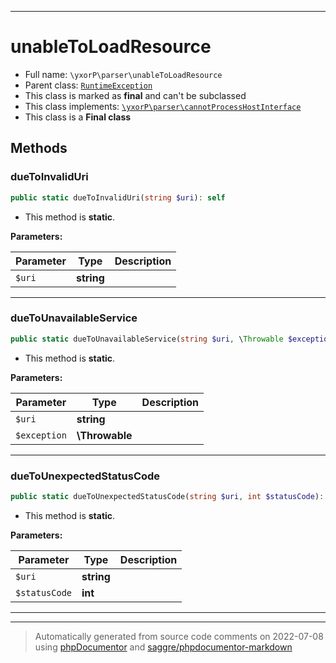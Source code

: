 ***

# unableToLoadResource





* Full name: `\yxorP\parser\unableToLoadResource`
* Parent class: [`RuntimeException`](../../RuntimeException.md)
* This class is marked as **final** and can't be subclassed
* This class implements:
[`\yxorP\parser\cannotProcessHostInterface`](./cannotProcessHostInterface.md)
* This class is a **Final class**




## Methods


### dueToInvalidUri



```php
public static dueToInvalidUri(string $uri): self
```



* This method is **static**.




**Parameters:**

| Parameter | Type | Description |
|-----------|------|-------------|
| `$uri` | **string** |  |




***

### dueToUnavailableService



```php
public static dueToUnavailableService(string $uri, \Throwable $exception): self
```



* This method is **static**.




**Parameters:**

| Parameter | Type | Description |
|-----------|------|-------------|
| `$uri` | **string** |  |
| `$exception` | **\Throwable** |  |




***

### dueToUnexpectedStatusCode



```php
public static dueToUnexpectedStatusCode(string $uri, int $statusCode): self
```



* This method is **static**.




**Parameters:**

| Parameter | Type | Description |
|-----------|------|-------------|
| `$uri` | **string** |  |
| `$statusCode` | **int** |  |




***


***
> Automatically generated from source code comments on 2022-07-08 using [phpDocumentor](http://www.phpdoc.org/) and [saggre/phpdocumentor-markdown](https://github.com/Saggre/phpDocumentor-markdown)
